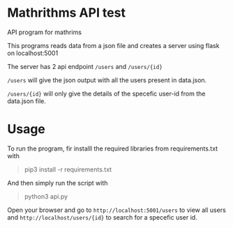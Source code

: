 # Mathrithms API test
API program for mathrims

This programs reads data from a json file and creates a server using flask on localhost:5001


The server has 2 api endpoint `/users` and `/users/{id}`

`/users` will give the json output with all the users present in data.json.

`/users/{id}` will only give the details of the specefic user-id from the data.json file.


# Usage

To run the program, fir installl the required libraries from requirements.txt with
>pip3 install -r requirements.txt


And then simply run the script with
>python3 api.py

Open your browser and go to `http://localhost:5001/users` to view all users and `http://localhost/users/{id}` to search for a specefic user id.
